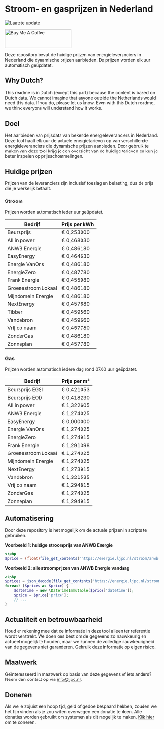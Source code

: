 # Stroom- en gasprijzen in Nederland

![Laatste update](https://img.shields.io/badge/laatste%20update-2024--12--13%2008%3A00%20CET-brightgreen)

<a href="https://www.buymeacoffee.com/Lars-" target="_blank"><img src="https://cdn.buymeacoffee.com/buttons/v2/default-orange.png" alt="Buy Me A Coffee" height="60" style="height: 60px !important;width: 217px !important;" ></a>

Deze repository bevat de huidige prijzen van energieleveranciers in Nederland die dynamische prijzen aanbieden. De prijzen worden elk uur automatisch geüpdatet.

## Why Dutch?

This readme is in Dutch (except this part) because the content is based on Dutch data. We cannot imagine that anyone outside the Netherlands would need this data. If you do, please let us know. Even with this Dutch readme, we think
everyone will understand how it works.

## Doel

Het aanbieden van prijsdata van bekende energieleveranciers in Nederland. Deze tool haalt elk uur de actuele energietarieven op van verschillende energieleveranciers die dynamische prijzen aanbieden. Door gebruik te maken van deze tool
krijg je een overzicht van de huidige tarieven en kun je beter inspelen op prijsschommelingen.

## Huidige prijzen

Prijzen van de leveranciers zijn inclusief toeslag en belasting, dus de prijs die je werkelijk betaalt.

### Stroom

Prijzen worden automatisch ieder uur geüpdatet.

 Bedrijf | Prijs per kWh 
---------|---------------
Beursprijs | € 0,253000
All in power | € 0,468030
ANWB Energie | € 0,486180
EasyEnergy | € 0,464630
Energie VanOns | € 0,486180
EnergieZero | € 0,487780
Frank Energie | € 0,455980
Groenestroom Lokaal | € 0,486180
Mijndomein Energie | € 0,486180
NextEnergy | € 0,457680
Tibber | € 0,459560
Vandebron | € 0,459660
Vrij op naam | € 0,457780
ZonderGas | € 0,486180
Zonneplan | € 0,457780


### Gas

Prijzen worden automatisch iedere dag rond 07.00 uur geüpdatet.

 Bedrijf | Prijs per m³ 
---------|--------------
Beursprijs EGSI | € 0,421053
Beursprijs EOD | € 0,418230
All in power | € 1,322605
ANWB Energie | € 1,274025
EasyEnergy | € 0,000000
Energie VanOns | € 1,274025
EnergieZero | € 1,274915
Frank Energie | € 1,291398
Groenestroom Lokaal | € 1,274025
Mijndomein Energie | € 1,274025
NextEnergy | € 1,273915
Vandebron | € 1,321535
Vrij op naam | € 1,294815
ZonderGas | € 1,274025
Zonneplan | € 1,294915


## Automatisering

Door deze repository is het mogelijk om de actuele prijzen in scripts te gebruiken.

**Voorbeeld 1: huidige stroomprijs van ANWB Energie**

```php
<?php
$price = (float)file_get_contents('https://energie.ljpc.nl/stroom/anwb-energie-nu.txt');

```

**Voorbeeld 2: alle stroomprijzen van ANWB Energie vandaag**

```php
<?php
$prices = json_decode(file_get_contents('https://energie.ljpc.nl/stroom/all-in-power-vandaag.json'),true);
foreach ($prices as $price) {
    $dateTime = new \DateTimeImmutable($price['datetime']);
    $price = $price['price'];
    // ...
}
```

## Actualiteit en betrouwbaarheid

Houd er rekening mee dat de informatie in deze tool alleen ter referentie wordt verstrekt. We doen ons best om de gegevens zo nauwkeurig en actueel mogelijk te houden, maar we kunnen de volledige nauwkeurigheid van de gegevens niet
garanderen. Gebruik deze informatie op eigen risico.

## Maatwerk

Geïnteresseerd in maatwerk op basis van deze gegevens of iets anders? Neem dan contact op
via [info@ljpc.nl](mailto:info@ljpc.nl?subject=Energie%20prijzen).

## Doneren

Als we je zojuist een hoop tijd, geld of gedoe bespaard hebben, zouden we het fijn vinden als je zou willen overwegen een
donatie te doen. Alle donaties worden gebruikt om systemen als dit mogelijk te
maken. [Klik hier](https://www.buymeacoffee.com/Lars-) om te doneren.
